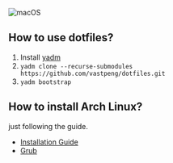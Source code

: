 ![macOS](https://i.loli.net/2019/05/06/5cd02100b105d.png)

## How to use dotfiles?

1. Install [yadm](https://yadm.io/docs/install)
2. ```yadm clone --recurse-submodules https://github.com/vastpeng/dotfiles.git```
3. ```yadm bootstrap```

## How to install Arch Linux?

just following the guide.

* [Installation Guide](https://wiki.archlinux.org/index.php/installation_guide)
* [Grub](https://wiki.archlinux.org/index.php/GRUB)
